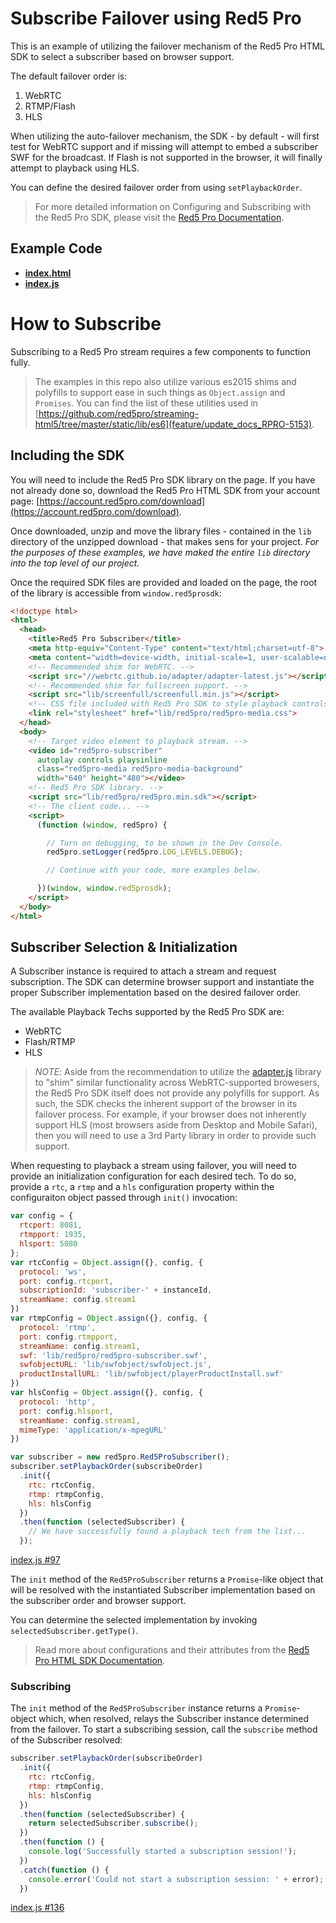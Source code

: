 # Subscribe Failover using Red5 Pro

This is an example of utilizing the failover mechanism of the Red5 Pro HTML SDK to select a subscriber based on browser support.

The default failover order is:

1. WebRTC
2. RTMP/Flash
3. HLS

When utilizing the auto-failover mechanism, the SDK - by default - will first test for WebRTC support and if missing will attempt to embed a subscriber SWF for the broadcast. If Flash is not supported in the browser, it will finally attempt to playback using HLS.

You can define the desired failover order from using `setPlaybackOrder`.

> For more detailed information on Configuring and Subscribing with the Red5 Pro SDK, please visit the [Red5 Pro Documentation](https://www.red5pro.com/docs/streaming/subscriber.html).

## Example Code
- **[index.html](index.html)**
- **[index.js](index.js)**

# How to Subscribe

Subscribing to a Red5 Pro stream requires a few components to function fully.

> The examples in this repo also utilize various es2015 shims and polyfills to support ease in such things as `Object.assign` and `Promises`. You can find the list of these utilities used in [https://github.com/red5pro/streaming-html5/tree/master/static/lib/es6](feature/update_docs_RPRO-5153).

## Including the SDK

You will need to include the Red5 Pro SDK library on the page. If you have not already done so, download the Red5 Pro HTML SDK from your account page: [https://account.red5pro.com/download](https://account.red5pro.com/download).

Once downloaded, unzip and move the library files - contained in the `lib` directory of the unzipped download - that makes sens for your project. _For the purposes of these examples, we have maked the entire `lib` directory into the top level of our project._

Once the required SDK files are provided and loaded on the page, the root of the library is accessible from `window.red5prosdk`:

```html
<!doctype html>
<html>
  <head>
    <title>Red5 Pro Subscriber</title>
    <meta http-equiv="Content-Type" content="text/html;charset=utf-8">
    <meta content="width=device-width, initial-scale=1, user-scalable=no" name="viewport">
    <!-- Recommended shim for WebRTC. -->
    <script src="//webrtc.github.io/adapter/adapter-latest.js"></script>
    <!-- Recommended shim for fullscreen support. -->
    <script src="lib/screenfull/screenfull.min.js"></script>
    <!-- CSS file included with Red5 Pro SDK to style playback controls of the target video element. -->
    <link rel="stylesheet" href="lib/red5pro/red5pro-media.css">
  </head>
  <body>
    <!-- Target video element to playback stream. -->
    <video id="red5pro-subscriber"
      autoplay controls playsinline
      class="red5pro-media red5pro-media-background"
      width="640" height="480"></video>
    <!-- Red5 Pro SDK library. -->
    <script src="lib/red5pro/red5pro.min.sdk"></script>
    <!-- The client code... -->
    <script>
      (function (window, red5pro) {

        // Turn on debugging, to be shown in the Dev Console.
        red5pro.setLogger(red5pro.LOG_LEVELS.DEBUG);

        // Continue with your code, more examples below.

      })(window, window.red5prosdk);
    </script>
  </body>
</html>
```

## Subscriber Selection & Initialization

A Subscriber instance is required to attach a stream and request subscription. The SDK can determine browser support and instantiate the proper Subscriber implementation based on the desired failover order.

The available Playback Techs supported by the Red5 Pro SDK are:

* WebRTC
* Flash/RTMP
* HLS

> *NOTE*: Aside from the recommendation to utilize the [adapter.js](https://github.com/webrtc/adapter) library to "shim" similar functionality across WebRTC-supported browesers, the Red5 Pro SDK itself does not provide any polyfills for support. As such, the SDK checks the inherent support of the browser in its failover process. For example, if your browser does not inherently support HLS (most browsers aside from Desktop and Mobile Safari), then you will need to use a 3rd Party library in order to provide such support.

When requesting to playback a stream using failover, you will need to provide an initialization configuration for each desired tech. To do so, provide a `rtc`, a `rtmp` and a `hls` configuration property within the configuraiton object passed through `init()` invocation:

```js
var config = {
  rtcport: 8081,
  rtmpport: 1935,
  hlsport: 5080
};
var rtcConfig = Object.assign({}, config, {
  protocol: 'ws',
  port: config.rtcport,
  subscriptionId: 'subscriber-' + instanceId,
  streamName: config.stream1
})
var rtmpConfig = Object.assign({}, config, {
  protocol: 'rtmp',
  port: config.rtmpport,
  streamName: config.stream1,
  swf: 'lib/red5pro/red5pro-subscriber.swf',
  swfobjectURL: 'lib/swfobject/swfobject.js',
  productInstallURL: 'lib/swfobject/playerProductInstall.swf'
})
var hlsConfig = Object.assign({}, config, {
  protocol: 'http',
  port: config.hlsport,
  streamName: config.stream1,
  mimeType: 'application/x-mpegURL'
})

var subscriber = new red5pro.Red5ProSubscriber();
subscriber.setPlaybackOrder(subscribeOrder)
  .init({
    rtc: rtcConfig,
    rtmp: rtmpConfig,
    hls: hlsConfig
  })
  .then(function (selectedSubscriber) {
    // We have successfully found a playback tech from the list...
  });
```

[index.js #97](index.js#L97)

The `init` method of the `Red5ProSubscriber` returns a `Promise`-like object that will be resolved with the instantiated Subscriber implementation based on the subscriber order and browser support.

You can determine the selected implementation by invoking `selectedSubscriber.getType()`.

> Read more about configurations and their attributes from the [Red5 Pro HTML SDK Documentation](https://github.com/infrared5/red5pro-html-sdk#subscriber).

### Subscribing

The `init` method of the `Red5ProSubscriber` instance returns a `Promise`-object which, when resolved, relays the Subscriber instance determined from the failover. To start a subscribing session, call the `subscribe` method of the Subscriber resolved:

```js
subscriber.setPlaybackOrder(subscribeOrder)
  .init({
    rtc: rtcConfig,
    rtmp: rtmpConfig,
    hls: hlsConfig
  })
  .then(function (selectedSubscriber) {
    return selectedSubscriber.subscribe();
  })
  .then(function () {
    console.log('Successfully started a subscription session!');
  })
  .catch(function () {
    console.error('Could not start a subscription session: ' + error);
  })
```

[index.js #136](index.js#L136)

